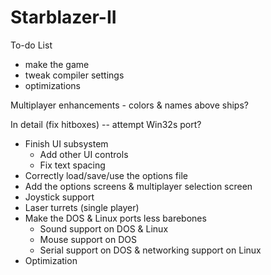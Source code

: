 # Starblazer-II
To-do List
- make the game
- tweak compiler settings
- optimizations

Multiplayer enhancements - colors & names above ships?

In detail (fix hitboxes) -- attempt Win32s port?
- Finish UI subsystem
  - Add other UI controls
  - Fix text spacing
- Correctly load/save/use the options file
- Add the options screens & multiplayer selection screen
- Joystick support
- Laser turrets (single player)
- Make the DOS & Linux ports less barebones
  - Sound support on DOS & Linux
  - Mouse support on DOS
  - Serial support on DOS & networking support on Linux
- Optimization
